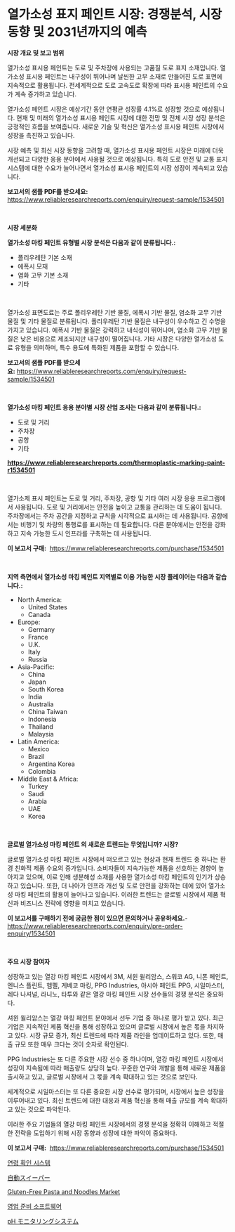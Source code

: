 <p><h1>열가소성 표지 페인트 시장: 경쟁분석, 시장 동향 및 2031년까지의 예측</h1></p><p><strong>시장 개요 및 보고 범위</strong></p>
<p><p>열가소성 표시용 페인트는 도로 및 주차장에 사용되는 고품질 도로 표지 소재입니다. 열가소성 표시용 페인트는 내구성이 뛰어나며 날씬한 고무 소재로 만들어진 도로 표면에 지속적으로 활용됩니다. 전세계적으로 도로 고속도로 확장에 따라 표시용 페인트의 수요가 계속 증가하고 있습니다.</p><p>열가소성 페인트 시장은 예상기간 동안 연평균 성장률 4.1%로 성장할 것으로 예상됩니다. 현재 및 미래의 열가소성 표시용 페인트 시장에 대한 전망 및 전체 시장 성장 분석은 긍정적인 흐름을 보여줍니다. 새로운 기술 및 혁신은 열가소성 표시용 페인트 시장에서 성장을 촉진하고 있습니다.</p><p>시장 예측 및 최신 시장 동향을 고려할 때, 열가소성 표시용 페인트 시장은 미래에 더욱 개선되고 다양한 응용 분야에서 사용될 것으로 예상됩니다. 특히 도로 안전 및 교통 표지 시스템에 대한 수요가 늘어나면서 열가소성 표시용 페인트의 시장 성장이 계속되고 있습니다.</p></p>
<p><strong>보고서의 샘플 PDF를 받으세요:</strong> <a href="https://www.reliableresearchreports.com/enquiry/request-sample/1534501">https://www.reliableresearchreports.com/enquiry/request-sample/1534501</a></p>
<p>&nbsp;</p>
<p><strong>시장 세분화</strong></p>
<p><strong>열가소성 마킹 페인트 유형별 시장 분석은 다음과 같이 분류됩니다.:</strong></p>
<p><ul><li>폴리우레탄 기본 소재</li><li>에폭시 모재</li><li>염화 고무 기본 소재</li><li>기타</li></ul></p>
<p>&nbsp;</p>
<p><p>열가소성 표면도료는 주로 폴리우레탄 기반 물질, 에폭시 기반 물질, 염소화 고무 기반 물질 및 기타 물질로 분류됩니다. 폴리우레탄 기반 물질은 내구성이 우수하고 긴 수명을 가지고 있습니다. 에폭시 기반 물질은 강력하고 내식성이 뛰어나며, 염소화 고무 기반 물질은 낮은 비용으로 제조되지만 내구성이 떨어집니다. 기타 시장은 다양한 열가소성 도료 유형을 의미하며, 특수 용도에 특화된 제품을 포함할 수 있습니다.</p></p>
<p><strong>보고서의 샘플 PDF를 받으세요:</strong>&nbsp;<a href="https://www.reliableresearchreports.com/enquiry/request-sample/1534501">https://www.reliableresearchreports.com/enquiry/request-sample/1534501</a></p>
<p>&nbsp;</p>
<p><strong> 열가소성 마킹 페인트 응용 분야별 시장 산업 조사는 다음과 같이 분류됩니다.:</strong></p>
<p><ul><li>도로 및 거리</li><li>주차장</li><li>공항</li><li>기타</li></ul></p>
<p><strong><a href="https://www.reliableresearchreports.com/thermoplastic-marking-paint-r1534501">https://www.reliableresearchreports.com/thermoplastic-marking-paint-r1534501</a></strong></p>
<p>&nbsp;</p>
<p><p>열가소제 표시 페인트는 도로 및 거리, 주차장, 공항 및 기타 여러 시장 응용 프로그램에서 사용됩니다. 도로 및 거리에서는 안전을 높이고 교통을 관리하는 데 도움이 됩니다. 주차장에서는 주차 공간을 지정하고 규칙을 시각적으로 표시하는 데 사용됩니다. 공항에서는 비행기 및 차량의 통행로를 표시하는 데 필요합니다. 다른 분야에서는 안전을 강화하고 지속 가능한 도시 인프라를 구축하는 데 사용됩니다.</p></p>
<p><strong>이 보고서 구매:</strong>&nbsp; <a href="https://www.reliableresearchreports.com/purchase/1534501">https://www.reliableresearchreports.com/purchase/1534501</a></p>
<p>&nbsp;</p>
<p><strong>지역 측면에서 열가소성 마킹 페인트 지역별로 이용 가능한 시장 플레이어는 다음과 같습니다.:</strong></p>
<p><ul>
    <li>
        North America:
        <ul>
            <li>United States</li>
            <li>Canada</li>
        </ul>
    </li>
    <li>
        Europe:
        <ul>
            <li>Germany</li>
            <li>France</li>
            <li>U.K.</li>
            <li>Italy</li>
            <li>Russia</li>
        </ul>
    </li>
    <li>
        Asia-Pacific:
        <ul>
            <li>China</li>
            <li>Japan</li>
            <li>South Korea</li>
            <li>India</li>
            <li>Australia</li>
            <li>China Taiwan</li>
            <li>Indonesia</li>
            <li>Thailand</li>
            <li>Malaysia</li>
        </ul>
    </li>
    <li>
        Latin America:
        <ul>
            <li>Mexico</li>
            <li>Brazil</li>
            <li>Argentina Korea</li>
            <li>Colombia</li>
        </ul>
    </li>
    <li>
        Middle East & Africa:
        <ul>
            <li>Turkey</li>
            <li>Saudi</li>
            <li>Arabia</li>
            <li>UAE</li>
            <li>Korea</li>
        </ul>
    </li>
    </ul></p>
<p>&nbsp;</p>
<p><strong>글로벌 열가소성 마킹 페인트 의 새로운 트렌드는 무엇입니까? 시장?</strong></p>
<p><p>글로벌 열가소성 마킹 페인트 시장에서 떠오르고 있는 현상과 현재 트렌드 중 하나는 환경 친화적 제품 수요의 증가입니다. 소비자들이 지속가능한 제품을 선호하는 경향이 높아지고 있으며, 이로 인해 생분해성 소재를 사용한 열가소성 마킹 페인트의 인기가 상승하고 있습니다. 또한, 더 나아가 인프라 개선 및 도로 안전을 강화하는 데에 있어 열가소성 마킹 페인트의 활용이 늘어나고 있습니다. 이러한 트렌드는 글로벌 시장에서 제품 혁신과 비즈니스 전략에 영향을 미치고 있습니다.</p></p>
<p><strong>이 보고서를 구매하기 전에 궁금한 점이 있으면 문의하거나 공유하세요.</strong>- <a href="https://www.reliableresearchreports.com/enquiry/pre-order-enquiry/1534501">https://www.reliableresearchreports.com/enquiry/pre-order-enquiry/1534501</a></p>
<p>&nbsp;</p>
<p><strong>주요 시장 참여자</strong></p>
<p><p>성장하고 있는 열강 마킹 페인트 시장에서 3M, 셔윈 윌리암스, 스워코 AG, 니폰 페인트, 엔니스 플린트, 헴펠, 게베코 마킹, PPG Industries, 아시아 페인트 PPG, 시일마스터, 레다 나셔널, 라니노, 타투와 같은 열강 마킹 페인트 시장 선수들의 경쟁 분석은 중요하다. </p><p>셔윈 윌리암스는 열강 마킹 페인트 분야에서 선두 기업 중 하나로 평가 받고 있다. 최근 기업은 지속적인 제품 혁신을 통해 성장하고 있으며 글로벌 시장에서 높은 몫을 차지하고 있다. 시장 규모 증가, 최신 트렌드에 따라 제품 라인을 업데이트하고 있다. 또한, 매출 규모 또한 매우 크다는 것이 숫자로 확인된다. </p><p>PPG Industries는 또 다른 주요한 시장 선수 중 하나이며, 열강 마킹 페인트 시장에서 성장이 지속됨에 따라 매출량도 상당히 높다. 꾸준한 연구와 개발을 통해 새로운 제품을 출시하고 있고, 글로벌 시장에서 그 몫을 계속 확대하고 있는 것으로 보인다. </p><p>세계적으로 시일마스터는 또 다른 중요한 시장 선수로 평가되며, 시장에서 높은 성장을 이루어내고 있다. 최신 트렌드에 대한 대응과 제품 혁신을 통해 매출 규모를 계속 확대하고 있는 것으로 파악된다. </p><p>이러한 주요 기업들의 열강 마킹 페인트 시장에서의 경쟁 분석을 정확히 이해하고 적절한 전략을 도입하기 위해 시장 동향과 성장에 대한 파악이 중요하다.</p></p>
<p><strong>이 보고서 구매:</strong>&nbsp;&nbsp;<a href="https://www.reliableresearchreports.com/purchase/1534501">https://www.reliableresearchreports.com/purchase/1534501</a></p>
<p><p><a href="https://medium.com/@dallasrrellwg/%EB%82%98%EC%9D%B4-%ED%99%95%EC%9D%B8-%EC%8B%9C%EC%8A%A4%ED%85%9C-%EC%8B%9C%EC%9E%A5-%EA%B7%9C%EB%AA%A8%EB%8A%94-%EA%B8%80%EB%A1%9C%EB%B2%8C-%EC%82%B0%EC%97%85%EC%97%90%EC%84%9C-%EC%B5%9C%EA%B3%A0%EC%9D%98-%EB%A7%88%EC%BC%80%ED%8C%85-%EC%B1%84%EB%84%90%EC%9D%84-%EB%93%9C%EB%9F%AC%EB%83%85%EB%8B%88%EB%8B%A4-cfe671166a8d">연령 확인 시스템</a></p><p><a href="https://medium.com/@chrispbacon162023/%E8%87%AA%E5%8B%95%E6%8E%83%E9%99%A4%E6%A9%9F%E3%81%AE%E5%B8%82%E5%A0%B4%E5%88%86%E6%9E%90%E3%81%A82024%E5%B9%B4%E3%81%8B%E3%82%892031%E5%B9%B4%E3%81%BE%E3%81%A7%E3%81%AE%E3%82%B5%E3%82%A4%E3%82%BA%E4%BA%88%E6%B8%AC-05bbbe05446a">自動スイーパー</a></p><p><a href="https://github.com/moyahfrancoestellec51j635wcx/Market-Research-Report-List-1/blob/main/gluten-free-pasta-and-noodles-market.md">Gluten-Free Pasta and Noodles Market</a></p><p><a href="https://medium.com/@emmareed1901/%EC%98%81%EC%97%85-%EC%A4%80%EB%B9%84-%EC%86%8C%ED%94%84%ED%8A%B8%EC%9B%A8%EC%96%B4-%EC%8B%9C%EC%9E%A5-%EC%A0%90%EC%9C%A0%EC%9C%A8-%EB%B3%80%ED%99%94-%EB%B0%8F-2024%EB%85%84%EB%B6%80%ED%84%B0-2031%EB%85%84%EA%B9%8C%EC%A7%80-%EC%8B%9C%EC%9E%A5-%EC%84%B1%EC%9E%A5-%ED%8A%B8%EB%A0%8C%EB%93%9C-93d2b44d0814">영업 준비 소프트웨어</a></p><p><a href="https://github.com/lily-u-genius/Market-Research-Report-List-1/blob/main/505678119741.md">pH モニタリングシステム</a></p></p>